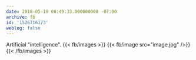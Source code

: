 ```yaml
---
date: 2018-05-19 00:49:33.000000000 -07:00
archive: fb
id: '1526716173'
weblog: false
---
```


Artificial "intelligence".
{{< fb/images >}}
{{< fb/image src="image.jpg" />}}
{{< /fb/images >}}
